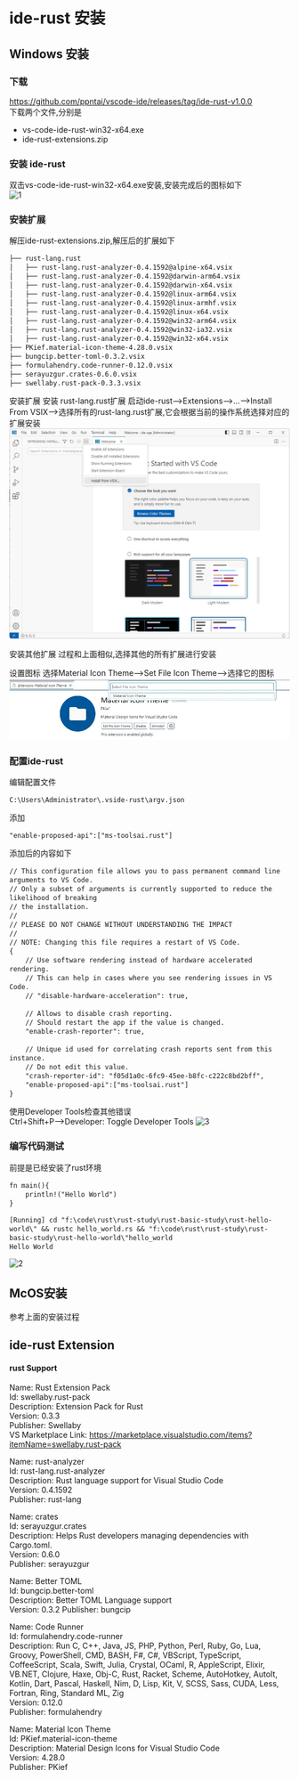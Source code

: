 # ide-rust 安装
## Windows 安装
### 下载
https://github.com/ppntai/vscode-ide/releases/tag/ide-rust-v1.0.0  
下载两个文件,分别是
- vs-code-ide-rust-win32-x64.exe
- ide-rust-extensions.zip


### 安装 ide-rust
双击vs-code-ide-rust-win32-x64.exe安装,安装完成后的图标如下  
![1](/01_install_files/1.jpg)

### 安装扩展
解压ide-rust-extensions.zip,解压后的扩展如下
```
├── rust-lang.rust
│   ├── rust-lang.rust-analyzer-0.4.1592@alpine-x64.vsix
│   ├── rust-lang.rust-analyzer-0.4.1592@darwin-arm64.vsix
│   ├── rust-lang.rust-analyzer-0.4.1592@darwin-x64.vsix
│   ├── rust-lang.rust-analyzer-0.4.1592@linux-arm64.vsix
│   ├── rust-lang.rust-analyzer-0.4.1592@linux-armhf.vsix
│   ├── rust-lang.rust-analyzer-0.4.1592@linux-x64.vsix
│   ├── rust-lang.rust-analyzer-0.4.1592@win32-arm64.vsix
│   ├── rust-lang.rust-analyzer-0.4.1592@win32-ia32.vsix
│   ├── rust-lang.rust-analyzer-0.4.1592@win32-x64.vsix
├── PKief.material-icon-theme-4.28.0.vsix
├── bungcip.better-toml-0.3.2.vsix
├── formulahendry.code-runner-0.12.0.vsix
├── serayuzgur.crates-0.6.0.vsix
├── swellaby.rust-pack-0.3.3.vsix
```
安装扩展
安装 rust-lang.rust扩展
启动ide-rust-->Extensions-->...-->Install From VSIX-->选择所有的rust-lang.rust扩展,它会根据当前的操作系统选择对应的扩展安装
![1](/01_ide-cpp/01/1.jpg)

安装其他扩展
过程和上面相似,选择其他的所有扩展进行安装


设置图标
选择Material Icon Theme-->Set File Icon Theme-->选择它的图标
![](/02_ide-java/01/3.jpg)

### 配置ide-rust
编辑配置文件
```
C:\Users\Administrator\.vside-rust\argv.json
```
添加
```
"enable-proposed-api":["ms-toolsai.rust"]
```
添加后的内容如下
```
// This configuration file allows you to pass permanent command line arguments to VS Code.
// Only a subset of arguments is currently supported to reduce the likelihood of breaking
// the installation.
//
// PLEASE DO NOT CHANGE WITHOUT UNDERSTANDING THE IMPACT
//
// NOTE: Changing this file requires a restart of VS Code.
{
	// Use software rendering instead of hardware accelerated rendering.
	// This can help in cases where you see rendering issues in VS Code.
	// "disable-hardware-acceleration": true,

	// Allows to disable crash reporting.
	// Should restart the app if the value is changed.
	"enable-crash-reporter": true,

	// Unique id used for correlating crash reports sent from this instance.
	// Do not edit this value.
	"crash-reporter-id": "f05d1a0c-6fc9-45ee-b8fc-c222c8bd2bff",
	"enable-proposed-api":["ms-toolsai.rust"]
}
```

使用Developer Tools检查其他错误  
Ctrl+Shift+P-->Developer: Toggle Developer Tools
![3](/01_install_files/3.jpg)
### 编写代码测试
前提是已经安装了rust环境
```
fn main(){
    println!("Hello World")
}
```

```
[Running] cd "f:\code\rust\rust-study\rust-basic-study\rust-hello-world\" && rustc hello_world.rs && "f:\code\rust\rust-study\rust-basic-study\rust-hello-world\"hello_world
Hello World
```
![2](/01_install_files/2.jpg)


## McOS安装
参考上面的安装过程

## ide-rust Extension
#### rust Support
Name: Rust Extension Pack  
Id: swellaby.rust-pack  
Description: Extension Pack for Rust  
Version: 0.3.3  
Publisher: Swellaby  
VS Marketplace Link: https://marketplace.visualstudio.com/items?itemName=swellaby.rust-pack 

Name: rust-analyzer  
Id: rust-lang.rust-analyzer  
Description: Rust language support for Visual Studio Code  
Version: 0.4.1592  
Publisher: rust-lang  

Name: crates  
Id: serayuzgur.crates  
Description: Helps Rust developers managing dependencies with Cargo.toml.  
Version: 0.6.0  
Publisher: serayuzgur  


Name: Better TOML  
Id: bungcip.better-toml  
Description: Better TOML Language support  
Version: 0.3.2
Publisher: bungcip  

Name: Code Runner  
Id: formulahendry.code-runner  
Description: Run C, C++, Java, JS, PHP, Python, Perl, Ruby, Go, Lua, Groovy, PowerShell, CMD, BASH, F#, C#, VBScript, TypeScript, CoffeeScript, Scala, Swift, Julia, Crystal, OCaml, R, AppleScript, Elixir, VB.NET, Clojure, Haxe, Obj-C, Rust, Racket, Scheme, AutoHotkey, AutoIt, Kotlin, Dart, Pascal, Haskell, Nim, D, Lisp, Kit, V, SCSS, Sass, CUDA, Less, Fortran, Ring, Standard ML, Zig  
Version: 0.12.0  
Publisher: formulahendry  

Name: Material Icon Theme  
Id: PKief.material-icon-theme  
Description: Material Design Icons for Visual Studio Code  
Version: 4.28.0  
Publisher: PKief  